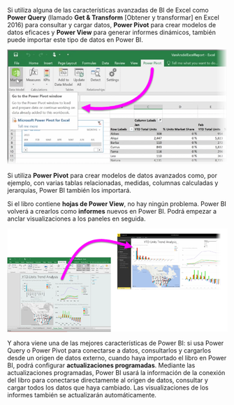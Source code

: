 Si utiliza alguna de las características avanzadas de BI de Excel como **Power Query** (llamado **Get & Transform** [Obtener y transformar] en Excel 2016) para consultar y cargar datos, **Power Pivot** para crear modelos de datos eficaces y **Power View** para generar informes dinámicos, también puede importar este tipo de datos en Power BI.

![](media/5-3-import-powerpivot-powerview/5-3_1.png)

Si utiliza **Power Pivot** para crear modelos de datos avanzados como, por ejemplo, con varias tablas relacionadas, medidas, columnas calculadas y jerarquías, Power BI también los importará.

Si el libro contiene **hojas de Power View**, no hay ningún problema. Power BI volverá a crearlos como **informes** nuevos en Power BI. Podrá empezar a anclar visualizaciones a los paneles en seguida.

![](media/5-3-import-powerpivot-powerview/5-3_2.png)

Y ahora viene una de las mejores características de Power BI: si usa Power Query o Power Pivot para conectarse a datos, consultarlos y cargarlos desde un origen de datos externo, cuando haya importado el libro en Power BI, podrá configurar **actualizaciones programadas**. Mediante las actualizaciones programadas, Power BI usará la información de la conexión del libro para conectarse directamente al origen de datos, consultar y cargar todos los datos que haya cambiado. Las visualizaciones de los informes también se actualizarán automáticamente.

